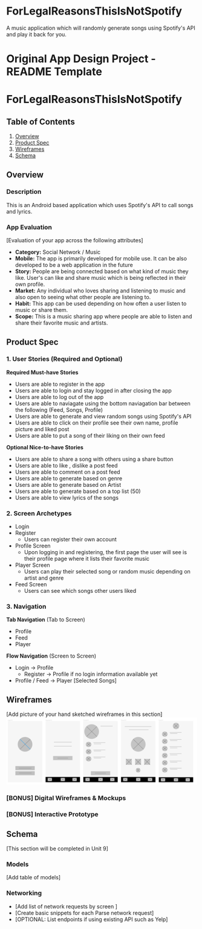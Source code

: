 # ForLegalReasonsThisIsNotSpotify
A music application which will randomly generate songs using Spotify's API and play it back for you.

Original App Design Project - README Template
===

# ForLegalReasonsThisIsNotSpotify

## Table of Contents
1. [Overview](#Overview)
1. [Product Spec](#Product-Spec)
1. [Wireframes](#Wireframes)
2. [Schema](#Schema)

## Overview
### Description
This is an Android based application which uses Spotify's API to call songs and lyrics.

### App Evaluation
[Evaluation of your app across the following attributes]
- **Category:** Social Network / Music
- **Mobile:** The app is primarily developed for mobile use. It can be also developed to be a web application in the future
- **Story:** People are being connected based on what kind of music they like. User's can like and share music which is being reflected in their own profile.
- **Market:** Any individual who loves sharing and listening to music and also open to seeing what other people are listening to.
- **Habit:** This app can be used depending on how often a user listen to music or share them.
- **Scope:** This is a music sharing app where people are able to listen and share their favorite music and artists.

## Product Spec

### 1. User Stories (Required and Optional)

**Required Must-have Stories**

* Users are able to register in the app
* Users are able to login and stay logged in after closing the app
* Users are able to log out of the app
* Users are able to naviagate using the bottom naviagation bar between the following (Feed, Songs, Profile)
* Users are able to generate and view random songs using Spotify's API
* Users are able to click on their profile see their own name, profile picture and liked post
* Users are able to put a song of their liking on their own feed

**Optional Nice-to-have Stories**

* Users are able to share a song with others using a share button
* Users are able to like , dislike a post feed
* Users are able to comment on a post feed
* Users are able to generate based on genre 
* Users are able to generate based on Artist
* Users are able to generate based on a top list (50)
* Users are able to view lyrics of the songs 

### 2. Screen Archetypes

* Login  
* Register  
   * Users can register their own account  
* Profile Screen  
   * Upon logging in and registering, the first page the user will see is their profile page where it lists their favorite music  
* Player Screen  
   * Users can play their selected song or random music depending on artist and genre
* Feed Screen
   * Users can see which songs other users liked

### 3. Navigation

**Tab Navigation** (Tab to Screen)

* Profile
* Feed
* Player

**Flow Navigation** (Screen to Screen)

* Login -> Profile
   * Register -> Profile if no login information available yet
* Profile / Feed -> Player [Selected Songs]


## Wireframes
[Add picture of your hand sketched wireframes in this section]
<img src="lofiwire.png" width=600>

### [BONUS] Digital Wireframes & Mockups

### [BONUS] Interactive Prototype

## Schema 
[This section will be completed in Unit 9]
### Models
[Add table of models]
### Networking
- [Add list of network requests by screen ]
- [Create basic snippets for each Parse network request]
- [OPTIONAL: List endpoints if using existing API such as Yelp]
